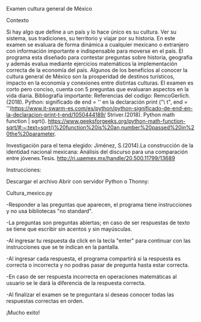 Examen cultura general de México

Contexto

Si hay algo que define a un país y lo hace único es su cultura. Ver su sistema, sus tradiciones, su territorio  y viajar por su historia. En este examen se evaluara de forma dinámica a cualquier mexicano o extranjero con información importante e indispensable para moverse en el país.  El programa esta diseñado para  contestar preguntas sobre  historia, geografia y además evalua mediante ejercicios matemáticos la implementación correcta de la economía del país.
Algunos de los beneficios al conocer la cultura general de México son la prosperidad de destinos turísticos, impacto en la economía y conexiones entre distintas culturas. 
El examen es corto pero conciso, cuenta con 5 preguntas que evaluaran aspectos en la vida diaria.
Bibliografía importante:
Referencias del codigo: 
RemcoGerlich. (2018). Python: significado de end = '' en la declaración print ("\ t", end = '')https://www.it-swarm-es.com/es/python/python-significado-de-end-en-la-declaracion-print-t-end/1050444189/ 
Striver.(2018). Python math function | sqrt().
https://www.geeksforgeeks.org/python-math-function-sqrt/#:~:text=sqrt()%20function%20is%20an,number%20passed%20in%20the%20parameter. 

Investigación para el tema elegido:
Jiménez, S.(2014).La construcción de la identidad nacional mexicana:
Análisis del discurso para una comparación entre jóvenes.Tesis.
http://ri.uaemex.mx/handle/20.500.11799/13689 


Instrucciones:

Descargar el archivo
Abrir con servidor Python o Thonny:

Cultura_mexico.py

-Responder a las preguntas que aparecen, el programa tiene instrucciones y no usa bibliotecas "no standard".

-La preguntas son preguntas abiertas; en caso de ser respuestas de texto se tiene que escribir sin acentos y sin mayúsculas. 

-Al ingresar tu respuesta da click en la tecla "enter" para continuar con las instrucciones que se te indican en la pantalla.

-Al ingresar cada respuesta, el programa compartirá si la respuesta es correcta o incorrecta y no podras pasar de pregunta hasta estar correcta. 

-En caso de ser respuesta incorrecta en operaciones matemáticas al usuario se le dará la diferencia de la respuesta correcta.

-Al finalizar el examen se te preguntara si deseas conocer todas las respuestas correctas en orden.

¡Mucho exito!
